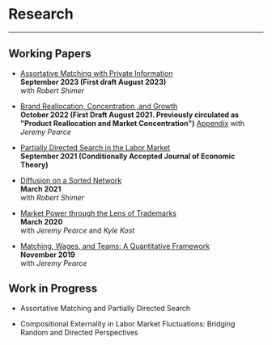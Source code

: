 # Research
---

## Working Papers

* [Assortative Matching with Private Information](files/two-sided-as-2023-09-13.pdf) <br/>
**September 2023 (First draft August 2023)**<br/>
with *Robert Shimer*

* [Brand Reallocation, Concentration ,and Growth](files/PW_010923.pdf) <br/>
**October 2022 (First Draft August 2021. Previously circulated as "Product Reallocation and Market Concentration")** [Appendix](files/tm_pw_apx_oct22.pdf)
with *Jeremy Pearce*


* [Partially Directed Search in the Labor Market](files/LW-PDS.pdf) <br/>
**September 2021 (Conditionally Accepted Journal of Economic Theory)**

* [Diffusion on a Sorted Network](files/sorting_draft_mar.pdf)<br/>
**March 2021**<br/>
with *Robert Shimer* 

* [Market Power through the Lens of Trademarks](files/KPW_paper_032920.pdf)<br/>
**March 2020**<br/>
with *Jeremy Pearce* and *Kyle Kost*

* [Matching, Wages, and Teams: A Quantitative Framework](files/pearce_wu_optimal_teams_paper_111619.pdf)<br/>
**November 2019**<br/>
with *Jeremy Pearce* 



## Work in Progress

* Assortative Matching and Partially Directed Search 



* Compositional Externality in Labor Market Fluctuations: Bridging Random and Directed Perspectives 
